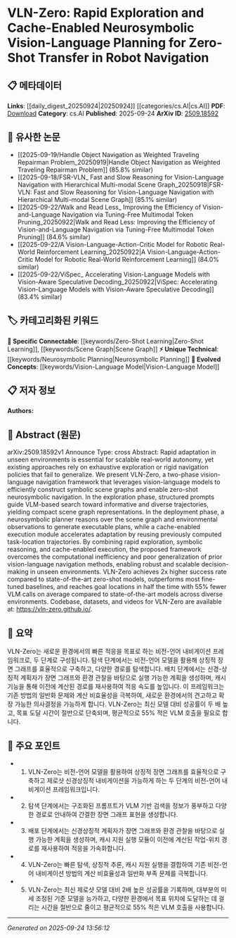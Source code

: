 <!-- KEYWORD_LINKING_METADATA:
{
  "processed_timestamp": "2025-09-24T13:56:12.983743",
  "vocabulary_version": "1.0",
  "selected_keywords": [
    "Zero-Shot Learning",
    "Vision-Language Model",
    "Neurosymbolic Planning",
    "Scene Graph"
  ],
  "rejected_keywords": [],
  "similarity_scores": {
    "Zero-Shot Learning": 0.85,
    "Vision-Language Model": 0.89,
    "Neurosymbolic Planning": 0.78,
    "Scene Graph": 0.81
  },
  "extraction_method": "AI_prompt_based",
  "budget_applied": true,
  "candidates_json": {
    "candidates": [
      {
        "surface": "Zero-Shot Transfer",
        "canonical": "Zero-Shot Learning",
        "aliases": [
          "Zero-Shot Transfer",
          "Zero-Shot"
        ],
        "category": "specific_connectable",
        "rationale": "Zero-Shot Learning is crucial for linking to related works on learning without prior exposure to specific tasks.",
        "novelty_score": 0.55,
        "connectivity_score": 0.88,
        "specificity_score": 0.78,
        "link_intent_score": 0.85
      },
      {
        "surface": "Vision-Language Navigation",
        "canonical": "Vision-Language Model",
        "aliases": [
          "Vision-Language Navigation",
          "VLN"
        ],
        "category": "evolved_concepts",
        "rationale": "Vision-Language Models are a rapidly evolving area, connecting to multimodal learning and integration.",
        "novelty_score": 0.65,
        "connectivity_score": 0.9,
        "specificity_score": 0.82,
        "link_intent_score": 0.89
      },
      {
        "surface": "Neurosymbolic Planning",
        "canonical": "Neurosymbolic Planning",
        "aliases": [
          "Neurosymbolic Reasoning"
        ],
        "category": "unique_technical",
        "rationale": "Neurosymbolic Planning is a novel approach combining symbolic reasoning with neural networks, relevant for advanced AI systems.",
        "novelty_score": 0.72,
        "connectivity_score": 0.75,
        "specificity_score": 0.85,
        "link_intent_score": 0.78
      },
      {
        "surface": "Scene Graph",
        "canonical": "Scene Graph",
        "aliases": [
          "Symbolic Scene Graph"
        ],
        "category": "specific_connectable",
        "rationale": "Scene Graphs are essential for linking to works on structured visual representations and symbolic reasoning.",
        "novelty_score": 0.58,
        "connectivity_score": 0.82,
        "specificity_score": 0.8,
        "link_intent_score": 0.81
      }
    ],
    "ban_list_suggestions": [
      "Rapid Exploration",
      "Cache-Enabled Execution"
    ]
  },
  "decisions": [
    {
      "candidate_surface": "Zero-Shot Transfer",
      "resolved_canonical": "Zero-Shot Learning",
      "decision": "linked",
      "scores": {
        "novelty": 0.55,
        "connectivity": 0.88,
        "specificity": 0.78,
        "link_intent": 0.85
      }
    },
    {
      "candidate_surface": "Vision-Language Navigation",
      "resolved_canonical": "Vision-Language Model",
      "decision": "linked",
      "scores": {
        "novelty": 0.65,
        "connectivity": 0.9,
        "specificity": 0.82,
        "link_intent": 0.89
      }
    },
    {
      "candidate_surface": "Neurosymbolic Planning",
      "resolved_canonical": "Neurosymbolic Planning",
      "decision": "linked",
      "scores": {
        "novelty": 0.72,
        "connectivity": 0.75,
        "specificity": 0.85,
        "link_intent": 0.78
      }
    },
    {
      "candidate_surface": "Scene Graph",
      "resolved_canonical": "Scene Graph",
      "decision": "linked",
      "scores": {
        "novelty": 0.58,
        "connectivity": 0.82,
        "specificity": 0.8,
        "link_intent": 0.81
      }
    }
  ]
}
-->

# VLN-Zero: Rapid Exploration and Cache-Enabled Neurosymbolic Vision-Language Planning for Zero-Shot Transfer in Robot Navigation

## 📋 메타데이터

**Links**: [[daily_digest_20250924|20250924]] [[categories/cs.AI|cs.AI]]
**PDF**: [Download](https://arxiv.org/pdf/2509.18592.pdf)
**Category**: cs.AI
**Published**: 2025-09-24
**ArXiv ID**: [2509.18592](https://arxiv.org/abs/2509.18592)

## 🔗 유사한 논문
- [[2025-09-19/Handle Object Navigation as Weighted Traveling Repairman Problem_20250919|Handle Object Navigation as Weighted Traveling Repairman Problem]] (85.8% similar)
- [[2025-09-18/FSR-VLN_ Fast and Slow Reasoning for Vision-Language Navigation with Hierarchical Multi-modal Scene Graph_20250918|FSR-VLN: Fast and Slow Reasoning for Vision-Language Navigation with Hierarchical Multi-modal Scene Graph]] (85.1% similar)
- [[2025-09-22/Walk and Read Less_ Improving the Efficiency of Vision-and-Language Navigation via Tuning-Free Multimodal Token Pruning_20250922|Walk and Read Less: Improving the Efficiency of Vision-and-Language Navigation via Tuning-Free Multimodal Token Pruning]] (84.6% similar)
- [[2025-09-22/A Vision-Language-Action-Critic Model for Robotic Real-World Reinforcement Learning_20250922|A Vision-Language-Action-Critic Model for Robotic Real-World Reinforcement Learning]] (84.0% similar)
- [[2025-09-22/ViSpec_ Accelerating Vision-Language Models with Vision-Aware Speculative Decoding_20250922|ViSpec: Accelerating Vision-Language Models with Vision-Aware Speculative Decoding]] (83.4% similar)

## 🏷️ 카테고리화된 키워드
**🔗 Specific Connectable**: [[keywords/Zero-Shot Learning|Zero-Shot Learning]], [[keywords/Scene Graph|Scene Graph]]
**⚡ Unique Technical**: [[keywords/Neurosymbolic Planning|Neurosymbolic Planning]]
**🚀 Evolved Concepts**: [[keywords/Vision-Language Model|Vision-Language Model]]

## 📋 저자 정보

**Authors:** 

## 📄 Abstract (원문)

arXiv:2509.18592v1 Announce Type: cross 
Abstract: Rapid adaptation in unseen environments is essential for scalable real-world autonomy, yet existing approaches rely on exhaustive exploration or rigid navigation policies that fail to generalize. We present VLN-Zero, a two-phase vision-language navigation framework that leverages vision-language models to efficiently construct symbolic scene graphs and enable zero-shot neurosymbolic navigation. In the exploration phase, structured prompts guide VLM-based search toward informative and diverse trajectories, yielding compact scene graph representations. In the deployment phase, a neurosymbolic planner reasons over the scene graph and environmental observations to generate executable plans, while a cache-enabled execution module accelerates adaptation by reusing previously computed task-location trajectories. By combining rapid exploration, symbolic reasoning, and cache-enabled execution, the proposed framework overcomes the computational inefficiency and poor generalization of prior vision-language navigation methods, enabling robust and scalable decision-making in unseen environments. VLN-Zero achieves 2x higher success rate compared to state-of-the-art zero-shot models, outperforms most fine-tuned baselines, and reaches goal locations in half the time with 55% fewer VLM calls on average compared to state-of-the-art models across diverse environments. Codebase, datasets, and videos for VLN-Zero are available at: https://vln-zero.github.io/.

## 📝 요약

VLN-Zero는 새로운 환경에서의 빠른 적응을 목표로 하는 비전-언어 내비게이션 프레임워크로, 두 단계로 구성됩니다. 탐색 단계에서는 비전-언어 모델을 활용해 상징적 장면 그래프를 효율적으로 구축하고, 다양한 경로를 탐색합니다. 배치 단계에서는 신경-상징적 계획자가 장면 그래프와 환경 관찰을 바탕으로 실행 가능한 계획을 생성하며, 캐시 기능을 통해 이전에 계산된 경로를 재사용하여 적응 속도를 높입니다. 이 프레임워크는 기존 방법의 일반화 문제와 계산 비효율성을 극복하여, 새로운 환경에서의 견고하고 확장 가능한 의사결정을 가능하게 합니다. VLN-Zero는 최신 모델 대비 성공률이 두 배 높고, 목표 도달 시간이 절반으로 단축되며, 평균적으로 55% 적은 VLM 호출을 필요로 합니다.

## 🎯 주요 포인트

- 1. VLN-Zero는 비전-언어 모델을 활용하여 상징적 장면 그래프를 효율적으로 구축하고 제로샷 신경상징적 내비게이션을 가능하게 하는 두 단계의 비전-언어 내비게이션 프레임워크입니다.
- 2. 탐색 단계에서는 구조화된 프롬프트가 VLM 기반 검색을 정보가 풍부하고 다양한 경로로 안내하여 간결한 장면 그래프 표현을 생성합니다.
- 3. 배포 단계에서는 신경상징적 계획자가 장면 그래프와 환경 관찰을 바탕으로 실행 가능한 계획을 생성하며, 캐시 지원 실행 모듈이 이전에 계산된 작업-위치 경로를 재사용하여 적응을 가속화합니다.
- 4. VLN-Zero는 빠른 탐색, 상징적 추론, 캐시 지원 실행을 결합하여 기존 비전-언어 내비게이션 방법의 계산 비효율성과 일반화 부족 문제를 극복합니다.
- 5. VLN-Zero는 최신 제로샷 모델 대비 2배 높은 성공률을 기록하며, 대부분의 미세 조정된 기준 모델을 능가하고, 다양한 환경에서 목표 위치에 도달하는 데 걸리는 시간을 절반으로 줄이고 평균적으로 55% 적은 VLM 호출을 사용합니다.


---

*Generated on 2025-09-24 13:56:12*